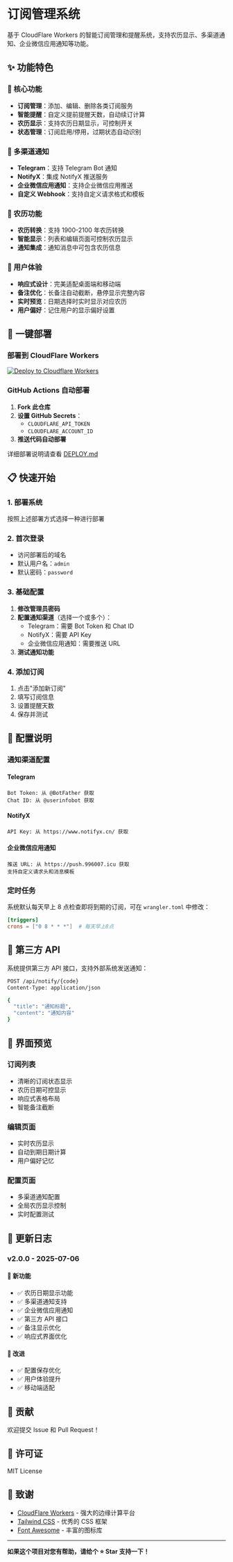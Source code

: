 # 订阅管理系统

基于 CloudFlare Workers 的智能订阅管理和提醒系统，支持农历显示、多渠道通知、企业微信应用通知等功能。

## ✨ 功能特色

### 🎯 核心功能
- **订阅管理**：添加、编辑、删除各类订阅服务
- **智能提醒**：自定义提前提醒天数，自动续订计算
- **农历显示**：支持农历日期显示，可控制开关
- **状态管理**：订阅启用/停用，过期状态自动识别

### 📱 多渠道通知
- **Telegram**：支持 Telegram Bot 通知
- **NotifyX**：集成 NotifyX 推送服务
- **企业微信应用通知**：支持企业微信应用推送
- **自定义 Webhook**：支持自定义请求格式和模板

### 🌙 农历功能
- **农历转换**：支持 1900-2100 年农历转换
- **智能显示**：列表和编辑页面可控制农历显示
- **通知集成**：通知消息中可包含农历信息

### 🎨 用户体验
- **响应式设计**：完美适配桌面端和移动端
- **备注优化**：长备注自动截断，悬停显示完整内容
- **实时预览**：日期选择时实时显示对应农历
- **用户偏好**：记住用户的显示偏好设置

## 🚀 一键部署

### 部署到 CloudFlare Workers

[![Deploy to Cloudflare Workers](https://deploy.workers.cloudflare.com/button)](https://deploy.workers.cloudflare.com/?url=https://github.com/your-username/subscription-manager)

### GitHub Actions 自动部署

1. **Fork 此仓库**
2. **设置 GitHub Secrets**：
   - `CLOUDFLARE_API_TOKEN`
   - `CLOUDFLARE_ACCOUNT_ID`
3. **推送代码自动部署**

详细部署说明请查看 [DEPLOY.md](./DEPLOY.md)

## 📋 快速开始

### 1. 部署系统
按照上述部署方式选择一种进行部署

### 2. 首次登录
- 访问部署后的域名
- 默认用户名：`admin`
- 默认密码：`password`

### 3. 基础配置
1. **修改管理员密码**
2. **配置通知渠道**（选择一个或多个）：
   - Telegram：需要 Bot Token 和 Chat ID
   - NotifyX：需要 API Key
   - 企业微信应用通知：需要推送 URL
3. **测试通知功能**

### 4. 添加订阅
1. 点击"添加新订阅"
2. 填写订阅信息
3. 设置提醒天数
4. 保存并测试

## 🔧 配置说明

### 通知渠道配置

#### Telegram
```
Bot Token: 从 @BotFather 获取
Chat ID: 从 @userinfobot 获取
```

#### NotifyX
```
API Key: 从 https://www.notifyx.cn/ 获取
```

#### 企业微信应用通知
```
推送 URL: 从 https://push.996007.icu 获取
支持自定义请求头和消息模板
```

### 定时任务
系统默认每天早上 8 点检查即将到期的订阅，可在 `wrangler.toml` 中修改：

```toml
[triggers]
crons = ["0 8 * * *"]  # 每天早上8点
```

## 📱 第三方 API

系统提供第三方 API 接口，支持外部系统发送通知：

```bash
POST /api/notify/{code}
Content-Type: application/json

{
  "title": "通知标题",
  "content": "通知内容"
}
```

## 🎨 界面预览

### 订阅列表
- 清晰的订阅状态显示
- 农历日期可控显示
- 响应式表格布局
- 智能备注截断

### 编辑页面
- 实时农历显示
- 自动到期日期计算
- 用户偏好记忆

### 配置页面
- 多渠道通知配置
- 全局农历显示控制
- 实时配置测试

## 🔄 更新日志

### v2.0.0 - 2025-07-06

#### 🎉 新功能
- ✅ 农历日期显示功能
- ✅ 多渠道通知支持
- ✅ 企业微信应用通知
- ✅ 第三方 API 接口
- ✅ 备注显示优化
- ✅ 响应式界面优化

#### 🔧 改进
- ✅ 配置保存优化
- ✅ 用户体验提升
- ✅ 移动端适配

## 🤝 贡献

欢迎提交 Issue 和 Pull Request！

## 📄 许可证

MIT License

## 🙏 致谢

- [CloudFlare Workers](https://workers.cloudflare.com/) - 强大的边缘计算平台
- [Tailwind CSS](https://tailwindcss.com/) - 优秀的 CSS 框架
- [Font Awesome](https://fontawesome.com/) - 丰富的图标库

---

**如果这个项目对您有帮助，请给个 ⭐ Star 支持一下！**
